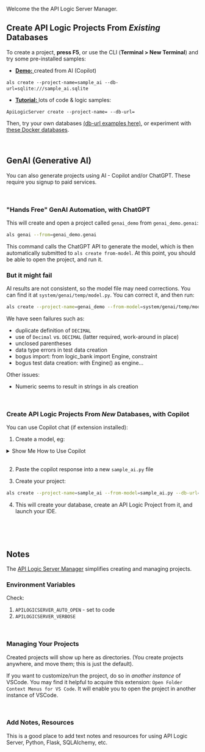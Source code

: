 Welcome the the API Logic Server Manager.

## Create API Logic Projects From *Existing* Databases

To create a project, **press F5**, or use the CLI (**Terminal > New Terminal**) and try some pre-installed samples:

* [**Demo:** ](https://apilogicserver.github.io/Docs/Sample-AI/) created from AI (Copilot)

```
als create --project-name=sample_ai --db-url=sqlite:///sample_ai.sqlite
```


* [**Tutorial:** ](https://apilogicserver.github.io/Docs/Tutorial/) lots of code & logic samples:
```
ApiLogicServer create --project-name= --db-url=
```

Then, try your own databases [(db-url examples here)](https://apilogicserver.github.io/Docs/Database-Connectivity/), or experiment with [these Docker databases](https://apilogicserver.github.io/Docs/Database-Docker/).

&nbsp;

## GenAI (Generative AI)

You can also generate projects using AI - Copilot and/or ChatGPT.  These require you signup to paid services.

&nbsp;

### "Hands Free" GenAI Automation, with ChatGPT

This will create and open a project called `genai_demo` from `genai_demo.genai`:

```bash
als genai --from=genai_demo.genai
```

This command calls the ChatGPT API to generate the model, which is then automatically submitted to `als create from-model`.  At this point, you should be able to open the project, and run it.

### But it might fail
AI results are not consistent, so the model file may need corrections.  You can find it at `system/genai/temp/model.py`.  You can correct it, and then run:

```bash
als create --project-name=genai_demo --from-model=system/genai/temp/model.py --db-url=sqlite
```

We have seen failures such as:

* duplicate definition of `DECIMAL`
* use of `Decimal` vs. `DECIMAL` (latter required, work-around in place)
* unclosed parentheses
* data type errors in test data creation
* bogus import: from logic_bank import Engine, constraint
* bogus test data creation: with Engine() as engine...

Other issues:
* Numeric seems to result in strings in als creation

&nbsp;

### Create API Logic Projects From *New* Databases, with Copilot

You can use Copilot chat (if extension installed):

1. Create a model, eg:

<details markdown>

<summary> Show Me How to Use Copilot </summary>

&nbsp;

Paste this into the Copilot prompt:

```
Use SQLAlchemy to create a sqlite database named sample_ai.sqlite, with customers, orders, items and product

Hints: use autonum keys, allow nulls, Decimal types, foreign keys, no check constraints.

Include a notes field for orders.

Create a few rows of only customer and product data.

Enforce the Check Credit requirement (do not generate check constraints):

1. Customer.Balance <= CreditLimit
2. Customer.Balance = Sum(Order.AmountTotal where date shipped is null)
3. Order.AmountTotal = Sum(Items.Amount)
4. Items.Amount = Quantity * UnitPrice
5. Store the Items.UnitPrice as a copy from Product.UnitPrice
```

![copilot](system/images/copilot.png)
</details>

<br>

2. Paste the copilot response into a new `sample_ai.py` file

3. Create your project:

```bash
als create --project-name=sample_ai --from-model=sample_ai.py --db-url=sqlite
```

4. This will create your database, create an API Logic Project from it, and launch your IDE.

&nbsp;


&nbsp;

## Notes

The [API Logic Server Manager](https://apilogicserver.github.io/Docs/Manager/) simplifies creating and managing projects.



### Environment Variables

Check:
1. `APILOGICSERVER_AUTO_OPEN` - set to code
2. `APILOGICSERVER_VERBOSE`

&nbsp;

### Managing Your Projects

Created projects will show up here as directories.  (You create projects anywhere, and move them; this is just the default).

If you want to customize/run the project, do so in *another instance* of VSCode.  You may find it helpful to acquire this extension: `Open Folder Context Menus for VS Code`.  It will enable you to open the project in another instance of VSCode.

&nbsp;

### Add Notes, Resources

This is a good place to add text notes and resources for using API Logic Server, Python, Flask, SQLAlchemy, etc.